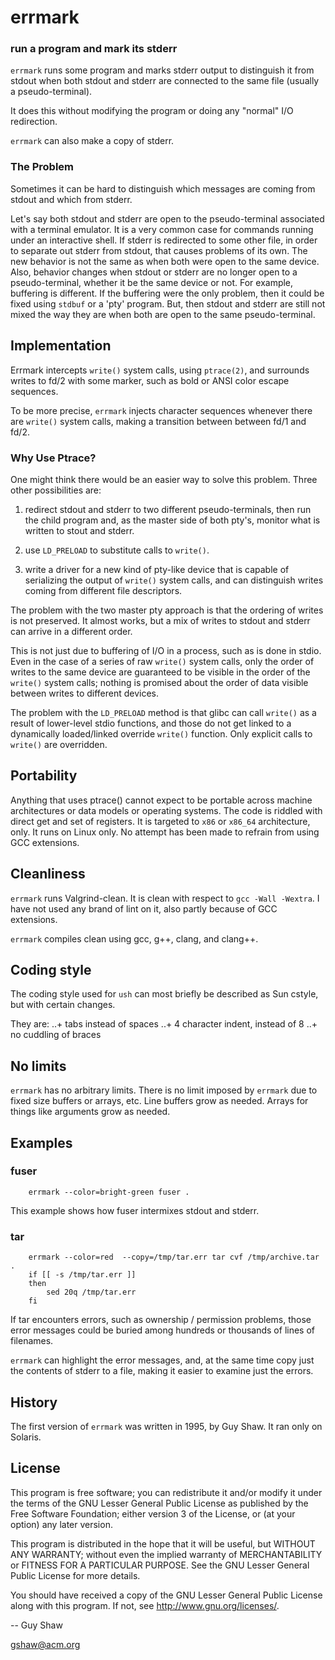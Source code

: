 # errmark

### run a program and mark its stderr

`errmark` runs some program and marks stderr output
to distinguish it from stdout
when both stdout and stderr are connected to the
same file (usually a pseudo-terminal).

It does this without modifying the program
or doing any "normal" I/O redirection.

`errmark` can also make a copy of stderr.

### The Problem

Sometimes it can be hard to distinguish which messages
are coming from stdout and which from stderr.

Let's say both stdout and stderr are open to the
pseudo-terminal associated with a terminal emulator.
It is a very common case for
commands running under an interactive shell.
If stderr is redirected to some other file,
in order to separate out stderr from stdout,
that causes problems of its own.
The new behavior is not the same as when
both were open to the same device.
Also, behavior changes when stdout or stderr
are no longer open to a pseudo-terminal,
whether it be the same device or not.
For example, buffering is different.
If the buffering were the only problem,
then it could be fixed using `stdbuf` or
a 'pty' program.  But, then stdout and stderr
are still not mixed the way they are when
both are open to the same pseudo-terminal.

## Implementation

Errmark intercepts `write()` system calls,
using `ptrace(2)`,
and surrounds writes to fd/2 with some marker,
such as bold or ANSI color escape sequences.

To be more precise, `errmark` injects character sequences
whenever there are `write()` system calls,
making a transition between between fd/1 and fd/2.

### Why Use Ptrace?

One might think there would be an easier way
to solve this problem.
Three other possibilities are:

1) redirect stdout and stderr to two different pseudo-terminals,
then run the child program and, as the master side
of both pty's, monitor what is written to stout and stderr.

2) use `LD_PRELOAD` to substitute calls to `write()`.

3) write a driver for a new kind of pty-like device
that is capable of serializing the output of `write()`
system calls, and can distinguish writes
coming from different file descriptors.

The problem with the two master pty approach
is that the ordering of writes is not preserved.
It almost works, but a mix of writes to stdout
and stderr can arrive in a different order.

This is not just due to buffering of I/O
in a process, such as is done in stdio.
Even in the case of a series of raw `write()` system calls,
only the order of writes to the same device
are guaranteed to be visible in the order of the `write()`
system calls; nothing is promised about the order of
data visible between writes to different devices.

The problem with the `LD_PRELOAD` method is that
glibc can call `write()` as a result of lower-level
stdio functions, and those do not get linked
to a dynamically loaded/linked override `write()`
function.  Only explicit calls to `write()`
are overridden.


## Portability

Anything that uses ptrace() cannot expect to be portable
across machine architectures or data models  or operating systems.
The code is riddled with direct get and set of registers.
It is targeted to `x86` or `x86_64` architecture, only.
It runs on Linux only.
No attempt has been made to refrain from using GCC extensions.


## Cleanliness

`errmark` runs Valgrind-clean.  It is clean with respect to
`gcc -Wall -Wextra`.  I have not used any brand of lint on it,
also partly because of GCC extensions.

`errmark` compiles clean using gcc, g++, clang, and clang++.

## Coding style

The coding style used for `ush` can most briefly be described as Sun cstyle, but with certain changes.

They are:
..+ tabs instead of spaces
..+ 4 character indent, instead of 8
..+ no cuddling of braces

## No limits

`errmark` has no arbitrary limits.  There is no limit imposed
by `errmark` due to fixed size buffers or arrays, etc.
Line buffers grow as needed.  Arrays for things like
arguments grow as needed.

## Examples

### fuser

```
    errmark --color=bright-green fuser .
```

This example shows how fuser intermixes stdout and stderr.

### tar

```
    errmark --color=red  --copy=/tmp/tar.err tar cvf /tmp/archive.tar .
    if [[ -s /tmp/tar.err ]]
    then
        sed 20q /tmp/tar.err
    fi
```

If tar encounters errors,
such as ownership / permission problems,
those error messages could be buried among hundreds or thousands
of lines of filenames.

`errmark` can highlight the error messages,
and, at the same time copy just the contents of stderr
to a file, making it easier to examine just the errors.

## History

The first version of `errmark` was written in 1995, by Guy Shaw.
It ran only on Solaris.

## License

This program is free software; you can redistribute it and/or modify
it under the terms of the GNU Lesser General Public License as
published by the Free Software Foundation; either version 3 of the
License, or (at your option) any later version.

This program is distributed in the hope that it will be useful,
but WITHOUT ANY WARRANTY; without even the implied warranty of
MERCHANTABILITY or FITNESS FOR A PARTICULAR PURPOSE.  See the GNU
Lesser General Public License for more details.

You should have received a copy of the GNU Lesser General Public License
along with this program.  If not, see <http://www.gnu.org/licenses/>.


-- Guy Shaw

   gshaw@acm.org

